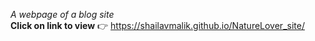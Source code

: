 *A webpage of a blog site*
<br>
**Click on link to view** 👉  https://shailavmalik.github.io/NatureLover_site/